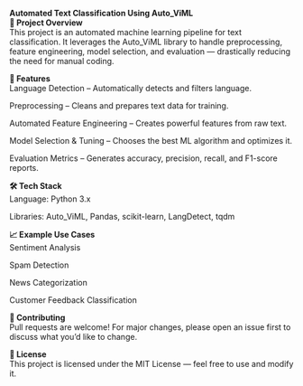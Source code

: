 __****Automated Text Classification Using Auto_ViML****__<br>
**📌 Project Overview**<br>
This project is an automated machine learning pipeline for text classification. It leverages the Auto_ViML library to handle preprocessing, feature engineering, model selection, and evaluation — drastically reducing the need for manual coding.

**📂 Features**<br>
Language Detection – Automatically detects and filters language.

Preprocessing – Cleans and prepares text data for training.

Automated Feature Engineering – Creates powerful features from raw text.

Model Selection & Tuning – Chooses the best ML algorithm and optimizes it.

Evaluation Metrics – Generates accuracy, precision, recall, and F1-score reports.

**🛠 Tech Stack**<br>
Language: Python 3.x

Libraries: Auto_ViML, Pandas, scikit-learn, LangDetect, tqdm

**📈 Example Use Cases**<br>
Sentiment Analysis

Spam Detection

News Categorization

Customer Feedback Classification

**🤝 Contributing**<br>
Pull requests are welcome! For major changes, please open an issue first to discuss what you’d like to change.

**📜 License**<br>
This project is licensed under the MIT License — feel free to use and modify it.
